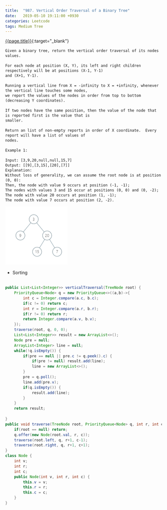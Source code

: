 ```yaml
---
title:  "987. Vertical Order Traversal of a Binary Tree"
date:   2019-05-10 19:11:00 +0930
categories: Leetcode
tags: Medium Tree
---
```


[{{page.title}}](https://leetcode.com/problems/vertical-order-traversal-of-a-binary-tree/){:target="_blank"}

    Given a binary tree, return the vertical order traversal of its nodes values.

    For each node at position (X, Y), its left and right children respectively will be at positions (X-1, Y-1)
    and (X+1, Y-1).

    Running a vertical line from X = -infinity to X = +infinity, whenever the vertical line touches some nodes,
    we report the values of the nodes in order from top to bottom (decreasing Y coordinates).

    If two nodes have the same position, then the value of the node that is reported first is the value that is
    smaller.

    Return an list of non-empty reports in order of X coordinate.  Every report will have a list of values of
    nodes.

    Example 1:

    Input: [3,9,20,null,null,15,7]
    Output: [[9],[3,15],[20],[7]]
    Explanation:
    Without loss of generality, we can assume the root node is at position (0, 0):
    Then, the node with value 9 occurs at position (-1, -1);
    The nodes with values 3 and 15 occur at positions (0, 0) and (0, -2);
    The node with value 20 occurs at position (1, -1);
    The node with value 7 occurs at position (2, -2).

![img1](/img/posts/vertical-order-traversal-of-a-binary-tree-1.png)

* Sorting

```java

public List<List<Integer>> verticalTraversal(TreeNode root) {
    PriorityQueue<Node> q = new PriorityQueue<>((a,b)->{
        int c = Integer.compare(a.c, b.c);
        if(c != 0) return c;
        int r = Integer.compare(a.r, b.r);
        if(r != 0) return r;
        return Integer.compare(a.v, b.v);
    });
    traverse(root, q, 0, 0);
    List<List<Integer>> result = new ArrayList<>();
    Node pre = null;
    ArrayList<Integer> line = null;
    while(!q.isEmpty()) {
        if(pre == null || pre.c != q.peek().c) {
            if(pre != null) result.add(line);
            line = new ArrayList<>();
        }
        pre = q.poll();
        line.add(pre.v);
        if(q.isEmpty()) {
            result.add(line);
        }
    }
    return result;

}
public void traverse(TreeNode root, PriorityQueue<Node> q, int r, int c) {
    if(root == null) return;
    q.offer(new Node(root.val, r, c));
    traverse(root.left, q, r+1, c-1);
    traverse(root.right, q, r+1, c+1);
}
class Node {
    int v;
    int r;
    int c;
    public Node(int v, int r, int c) {
        this.v = v;
        this.r = r;
        this.c = c;
    }
}
```
